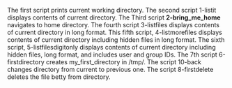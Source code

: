 The first script prints current working directory.
The second script 1-listit displays contents of current directory.
The Third script **2-bring_me_home** navigates to home directory.
The fourth script 3-listfiles displays contents of current directory in long format.
This fifth script, 4-listmorefiles displays contents of current directory including hidden files in long format.
The sixth script, 5-listfilesdigitonly displays contents of current directory including hidden files, long format, and includes user and group IDs.
The 7th script 6-firstdirectory creates my_first_directory in /tmp/.
The script 10-back changes directory from current to previous one.
The script 8-firstdelete deletes the file betty from directory.
